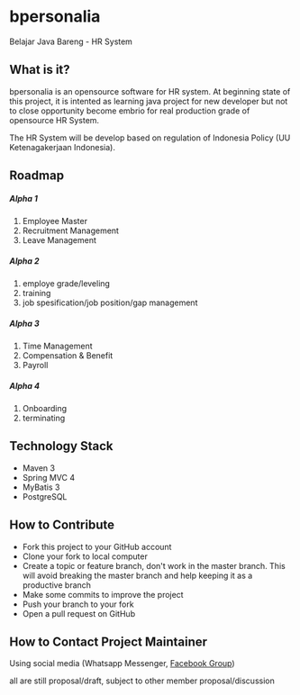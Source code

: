 # bpersonalia
Belajar Java Bareng - HR System

## What is it?
bpersonalia is an opensource software for HR system. At beginning state of this project, it is intented as learning java project for new developer but not to close opportunity become embrio for real production grade of opensource HR System.

The HR System will be develop based on regulation of Indonesia Policy (UU Ketenagakerjaan Indonesia).

## Roadmap
##### Alpha 1 
1. Employee Master 
2. Recruitment Management
3. Leave Management

##### Alpha 2
1. employe grade/leveling
2. training
3. job spesification/job position/gap management

##### Alpha 3
1. Time Management
2. Compensation & Benefit
3. Payroll

##### Alpha 4
1. Onboarding
2. terminating

## Technology Stack
- Maven 3
- Spring MVC 4
- MyBatis 3
- PostgreSQL

## How to Contribute
- Fork this project to your GitHub account
- Clone your fork to local computer
- Create a topic or feature branch, don't work in the master branch. This will avoid breaking the master branch and help keeping it as a productive branch
- Make some commits to improve the project
- Push your branch to your fork
- Open a pull request on GitHub

## How to Contact Project Maintainer
Using social media (Whatsapp Messenger, [Facebook Group](https://www.facebook.com/groups/1551068508508353/))


all are still proposal/draft, subject to other member proposal/discussion

